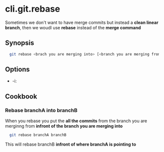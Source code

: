 # cli.git.rebase

Sometimes we don't want to have merge commits but instead a **clean linear branch**,
then we woudl use **rebase** instead of the **merge command**

## Synopsis

```sh
  git rebase <brach you are merging into> [<branch you are merging from> | <HEAD>]
```

## Options

- -i:

## Cookbook

### Rebase branchA into branchB

When you rebase you put the **all the commits** from the branch you are merginng
from **infront of the branch you are merging into**

```sh
  git rebase branchA branchB
```

This will rebase branchB **infront of where branchA is pointing to**
